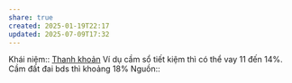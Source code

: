 ```yaml
---
share: true
created: 2025-01-19T22:17
updated: 2025-07-09T17:32
---
```

Khái niệm:: [Thanh khoản](../../../../%CE%9E%20Kh%C3%A1i%20ni%E1%BB%87m/Thanh%20kho%E1%BA%A3n.md)
Ví dụ cầm sổ tiết kiệm thì có thể vay 11 đến 14%. Cầm đất đai bds thì khoảng 18%
Nguồn:: 
